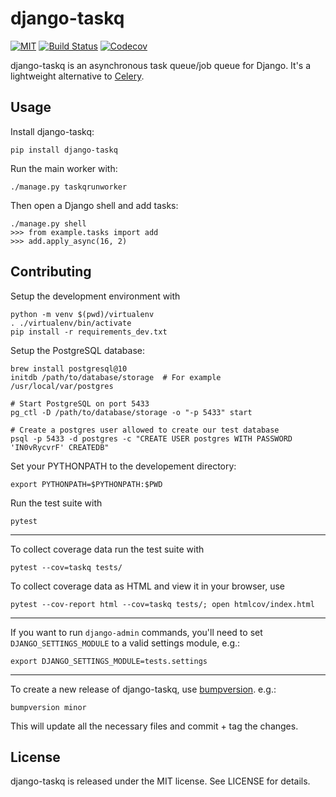 # django-taskq

[![MIT](https://img.shields.io/github/license/ipsosante/django-taskq.svg)](https://tldrlegal.com/license/mit-license)
[![Build Status](https://img.shields.io/travis/ipsosante/django-taskq/master.svg)](https://travis-ci.org/ipsosante/django-taskq)
[![Codecov](https://img.shields.io/codecov/c/github/ipsosante/django-taskq/master.svg)](https://codecov.io/gh/ipsosante/django-taskq)

django-taskq is an asynchronous task queue/job queue for Django. It's a lightweight alternative to [Celery](http://www.celeryproject.org/).

## Usage

Install django-taskq:

    pip install django-taskq


Run the main worker with:

    ./manage.py taskqrunworker

Then open a Django shell and add tasks:

    ./manage.py shell
    >>> from example.tasks import add
    >>> add.apply_async(16, 2)

## Contributing

Setup the development environment with

    python -m venv $(pwd)/virtualenv
    . ./virtualenv/bin/activate
	pip install -r requirements_dev.txt

Setup the PostgreSQL database:

    brew install postgresql@10
    initdb /path/to/database/storage  # For example /usr/local/var/postgres

    # Start PostgreSQL on port 5433
    pg_ctl -D /path/to/database/storage -o "-p 5433" start

    # Create a postgres user allowed to create our test database
    psql -p 5433 -d postgres -c "CREATE USER postgres WITH PASSWORD 'IN0vRycvrF' CREATEDB"

Set your PYTHONPATH to the developement directory:

    export PYTHONPATH=$PYTHONPATH:$PWD

Run the test suite with

    pytest


----------

To collect coverage data run the test suite with

    pytest --cov=taskq tests/

To collect coverage data as HTML and view it in your browser, use

    pytest --cov-report html --cov=taskq tests/; open htmlcov/index.html

----------

If you want to run `django-admin` commands, you'll need to set `DJANGO_SETTINGS_MODULE` to a valid settings module, e.g.:

    export DJANGO_SETTINGS_MODULE=tests.settings


----------

To create a new release of django-taskq, use [bumpversion](https://pypi.org/project/bumpversion/). e.g.:

    bumpversion minor
    
This will update all the necessary files and commit + tag the changes.

## License

django-taskq is released under the MIT license. See LICENSE for details.

